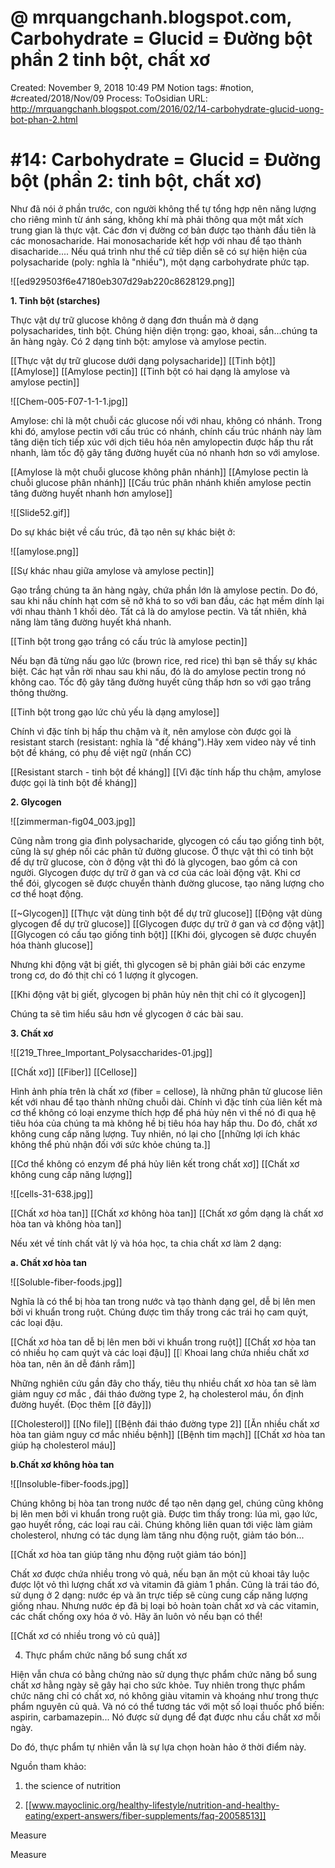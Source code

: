 # @ mrquangchanh.blogspot.com, Carbohydrate = Glucid = Đường bột phần 2 tinh bột, chất xơ

Created: November 9, 2018 10:49 PM
Notion tags: #notion, #created/2018/Nov/09
Process: ToOsidian
URL: http://mrquangchanh.blogspot.com/2016/02/14-carbohydrate-glucid-uong-bot-phan-2.html

# #14: Carbohydrate = Glucid = Đường bột (phần 2: tinh bột, chất xơ)

Như đã nói ở phần trước, con người không thể tự tổng hợp nên năng lượng cho riêng mình từ ánh sáng, không khí mà phải thông qua một mắt xích trung gian là thực vật. Các đơn vị đường cơ bản được tạo thành đầu tiên là các monosacharide. Hai monosacharide kết hợp với nhau để tạo thành disacharide.... Nếu quá trình như thế cứ tiêp diễn sẽ có sự hiện hiện của polysacharide (poly: nghĩa là "nhiều"), một dạng carbohydrate phức tạp.

![[ed929503f6e47180eb307d29ab220c8628129.png]]

**1. Tinh bột (starches)**

Thực vật dự trữ glucose không ở dạng đơn thuần mà ở dạng polysacharides, tinh bột. Chúng hiện diện trọng: gạo, khoai, sắn...chúng ta ăn hàng ngày. Có 2 dạng tinh bột: amylose và amylose pectin.

[[Thực vật dự trữ glucose dưới dạng polysacharide]] 
[[Tinh bột]] 
[[Amylose]] 
[[Amylose pectin]] 
[[Tinh bột có hai dạng là amylose và amylose pectin]] 

![[Chem-005-F07-1-1-1.jpg]]

Amylose: chỉ là một chuỗi các glucose nối với nhau, không có nhánh. Trong khi đó, amylose pectin với cấu trúc có nhánh, chính cấu trúc nhánh này làm tăng diện tích tiếp xúc với dịch tiêu hóa nên amylopectin được hấp thu rất nhanh, làm tốc độ gây tăng đường huyết của nó nhanh hơn so với amylose.

[[Amylose là một chuỗi glucose không phân nhánh]] 
[[Amylose pectin là chuỗi glucose phân nhánh]] 
[[Cấu trúc phân nhánh khiến amylose pectin tăng đường huyết nhanh hơn amylose]] 

![[Slide52.gif]]

Do sự khác biệt về cấu trúc, đã tạo nên sự khác biệt ở:

![[amylose.png]]

[[Sự khác nhau giữa amylose và amylose pectin]] 

Gạo trắng chúng ta ăn hàng ngày, chứa phần lớn là amylose pectin. Do đó, sau khi nấu chính hạt cơm sẽ nở khá to so với ban đầu, các hạt mềm dính lại với nhau thành 1 khối dẻo. Tất cả là do amylose pectin. Và tất nhiên, khả năng làm tăng đường huyết khá nhanh.

[[Tinh bột trong gạo trắng có cấu trúc là amylose pectin]] 

Nếu bạn đã từng nấu gạo lức (brown rice, red rice) thì bạn sẽ thấy sự khác biệt. Các hạt vẫn rời nhau sau khi nấu, đó là do amylose pectin trong nó không cao. Tốc độ gây tăng đường huyết cũng thấp hơn so với gạo trắng thông thường.

[[Tinh bột trong gạo lức chủ yếu là dạng amylose]] 

Chính vì đặc tính bị hấp thu chậm và ít, nên amylose còn được gọi là resistant starch (resistant: nghĩa là "đề kháng").Hãy xem video này về tinh bột đề kháng, có phụ đề việt ngữ (nhấn CC)

[[Resistant starch - tinh bột đề kháng]] 
[[Vì đặc tính hấp thu chậm, amylose được gọi là tinh bột đề kháng]] 

**2. Glycogen**

![[zimmerman-fig04_003.jpg]]

Cũng nằm trong gia đình polysacharide, glycogen có cấu tạo giống tinh bột, cũng là sự ghép nối các phân tử đường glucose. Ở thực vật thì có tinh bột để dự trữ glucose, còn ở động vật thì đó là glycogen, bao gồm cả con người. Glycogen được dự trữ ở gan và cơ của các loài động vật. Khi cơ thể đói, glycogen sẽ được chuyển thành đường glucose, tạo năng lượng cho cơ thể hoạt động.

[[~Glycogen]] 
[[Thực vật dùng tinh bột để dự trữ glucose]] 
[[Động vật dùng glycogen để dự trữ glucose]] 
[[Glycogen được dự trữ ở gan và cơ động vật]] 
[[Glycogen có cấu tạo giống tinh bột]] 
[[Khi đói, glycogen sẽ được chuyển hóa thành glucose]] 

Nhưng khi động vật bị giết, thì glycogen sẽ bị phân giải bởi các enzyme trong cơ, do đó thịt chỉ có 1 lượng ít glycogen.

[[Khi động vật bị giết, glycogen bị phân hủy nên thịt chỉ có ít glycogen]] 

Chúng ta sẽ tìm hiểu sâu hơn về glycogen ở các bài sau.

**3. Chất xơ**

![[219_Three_Important_Polysaccharides-01.jpg]]

[[Chất xơ]] 
[[Fiber]] 
[[Cellose]] 

Hình ảnh phía trên là chất xơ (fiber = cellose), là những phân tử glucose liên kết với nhau để tạo thành những chuỗi dài. Chính vì đặc tính của liên kết mà cơ thể không có loại enzyme thích hợp để phá hủy nên vì thế nó đi qua hệ tiêu hóa của chúng ta mà không hề bị tiêu hóa hay hấp thu. Do đó, chất xơ không cung cấp năng lượng. Tuy nhiên, nó lại cho [[những lợi ích khác không thể phủ nhận đối với sức khỏe chúng ta.]]

[[Cơ thể không có enzym để phá hủy liên kết trong chất xơ]] 
[[Chất xơ không cung cấp năng lượng]] 

![[cells-31-638.jpg]]

[[Chất xơ hòa tan]] 
[[Chất xơ không hòa tan]] 
[[Chất xơ gồm dạng là chất xơ hòa tan và không hòa tan]] 

Nếu xét về tính chất vât lý và hóa học, ta chia chất xơ làm 2 dạng:

**a. Chất xơ hòa tan**

![[Soluble-fiber-foods.jpg]]

Nghĩa là có thể bị hòa tan trong nước và tạo thành dạng gel, dễ bị lên men bởi vi khuẩn trong ruột. Chúng được tìm thấy trong các trái họ cam quýt, các loại đậu.

[[Chất xơ hòa tan dễ bị lên men bởi vi khuẩn trong ruột]] 
[[Chất xơ hòa tan có nhiều họ cam quýt và các loại đậu]] 
[[❕ Khoai lang chứa nhiều chất xơ hòa tan, nên ăn dễ đánh rắm]] 

Những nghiên cứu gần đây cho thấy, tiêu thụ nhiều chất xơ hòa tan sẽ làm giảm nguy cơ mắc , đái tháo đường type 2, hạ cholesterol máu, ổn định đường huyết. (Đọc thêm [[ở đây]])

[[Cholesterol]] 
[[No file]] 
[[Bệnh đái tháo đường type 2]] 
[[Ăn nhiều chất xơ hòa tan giảm nguy cơ mắc nhiều bệnh]] 
[[Bệnh tim mạch]] 
[[Chất xơ hòa tan giúp hạ cholesterol máu]] 

**b.Chất xơ không hòa tan**

![[Insoluble-fiber-foods.jpg]]

Chúng không bị hòa tan trong nước để tạo nên dạng gel, chúng cũng không bị lên men bởi vi khuẩn trong ruột già. Được tìm thấy trong: lúa mì, gạo lức, gạo huyết rồng, các loại rau cải. Chúng không liên quan tới việc làm giảm cholesterol, nhưng có tác dụng làm tăng nhu động ruột, giảm táo bón...

[[Chất xơ hòa tan giúp tăng nhu động ruột giảm táo bón]] 

Chất xơ được chứa nhiều trong vỏ quả, nếu bạn ăn một củ khoai tây luộc được lột vỏ thì lượng chất xơ và vitamin đã giảm 1 phần. Cũng là trái táo đó, sử dụng ở 2 dạng: nước ép và ăn trực tiếp sẽ cùng cung cấp năng lượng giống nhau. Nhưng nước ép đã bị loại bỏ hoàn toàn chất xơ và các vitamin, các chất chống oxy hóa ở vỏ. Hãy ăn luôn vỏ nếu bạn có thể!

[[Chất xơ có nhiều trong vỏ củ quả]] 

4. Thực phẩm chức năng bổ sung chất xơ

Hiện vẫn chưa có bằng chứng nào sử dụng thực phẩm chức năng bổ sung chất xơ hằng ngày sẽ gây hại cho sức khỏe. Tuy nhiên trong thực phẩm chức năng chỉ có chất xơ, nó không giàu vitamin và khoáng như trong thực phẩm nguyên củ quả. Và nó có thể tương tác với một số loại thuốc phổ biến: aspirin, carbamazepin... Nó được sử dụng để đạt được nhu cầu chất xơ mỗi ngày.

Do đó, thực phẩm tự nhiên vẫn là sự lựa chọn hoàn hảo ở thời điểm này.

Nguồn tham khảo:

1. the science of nutrition

2. [[www.mayoclinic.org/healthy-lifestyle/nutrition-and-healthy-eating/expert-answers/fiber-supplements/faq-20058513]]

Measure

Measure